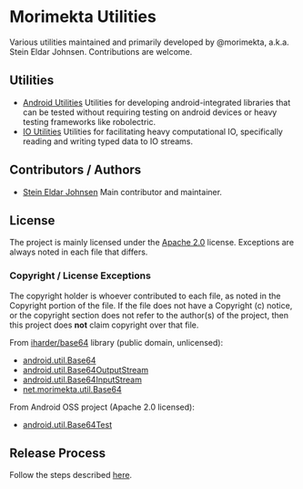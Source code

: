 Morimekta Utilities
===================

Various utilities maintained and primarily developed by @morimekta, a.k.a.
Stein Eldar Johnsen. Contributions are welcome.

## Utilities

* [Android Utilities](android-util/README.md) Utilities for developing
  android-integrated libraries that can be tested without requiring testing on
  android devices or heavy testing frameworks like robolectric.
* [IO Utilities](io-util/README.md) Utilities for facilitating heavy
  computational IO, specifically reading and writing typed data to IO streams.

## Contributors / Authors

* [Stein Eldar Johnsen](http://www.github.com/morimekta) Main contributor and maintainer.

## License

The project is mainly licensed under the [Apache 2.0](LICENSE) license.
Exceptions are always noted in each file that differs.

### Copyright / License Exceptions

The copyright holder is whoever contributed to each file, as noted in the
Copyright portion of the file. If the file does not have a Copyright (c)
notice, or the copyright section does not refer to the author(s) of the
project, then this project does **not** claim copyright over that file.

From [iharder/base64](http://iharder.sourceforge.net/current/java/base64/)
library (public domain, unlicensed):

* [android.util.Base64](android-util/java/android/util/Base64.java)
* [android.util.Base64OutputStream](android-util/java/android/util/Base64OutputStream.java) 
* [android.util.Base64InputStream](android-util/java/android/util/Base64InputStream.java) 
* [net.morimekta.util.Base64](io-util/java/net/morimekta/util/Base64.java) 

From Android OSS project (Apache 2.0 licensed):

* [android.util.Base64Test](android-util/javatests/android/util/Base64Test.java)

## Release Process

Follow the steps described [here](RELEASE.md).
